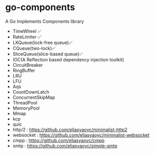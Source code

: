 # go-components
A Go Implements Components library

* TimeWheel ✅
* RateLimiter ✅
* LKQueue(lock-free queue)✅
* CQueue(two-lock)✅
* SliceQueue(slice-based queue)✅
* IOC(A Reflection based dependency injection toolkit)
* CircuitBreaker    
* RingBuffer
* LRU
* LFU
* Aqs
* CountDownLatch
* ConcurrentSkipMap
* ThreadPool
* MemoryPool
* Mmap
* kcp
* quic
* http/2 : https://github.com/eliasyaoyc/minimalist-http2
* websocket : https://github.com/eliasyaoyc/minimalist-websocket
* cmpp : https://github.com/eliasyaoyc/cmpp
* smtp : https://github.com/eliasyaoyc/simple-smtp
